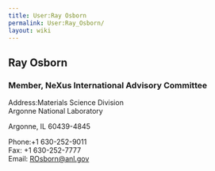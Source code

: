 ```yaml
---
title: User:Ray Osborn
permalink: User:Ray_Osborn/
layout: wiki
---
```


Ray Osborn
----------

### Member, NeXus International Advisory Committee

Address:Materials Science Division  
Argonne National Laboratory

Argonne, IL 60439-4845

<!-- -->

Phone:+1 630-252-9011  
Fax: +1 630-252-7777  
Email: <ROsborn@anl.gov>  
